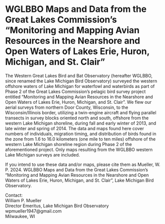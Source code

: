 # WGLBBO Maps and Data from the Great Lakes Commission’s “Monitoring and Mapping Avian Resources in the Nearshore and Open Waters of Lakes Erie, Huron, Michigan, and St. Clair”   
<p>  
The Western Great Lakes Bird and Bat Observatory (hereafter WGLBBO, since renamed the Lake Michigan Bird Observatory) surveyed the western offshore waters of Lake Michigan for waterfowl and waterbirds 
as part of Phase 2 of the Great Lakes Commission’s pelagic bird survey project entitled “Monitoring and Mapping Avian Resources in the Nearshore and Open Waters of Lakes Erie, Huron, Michigan, and 
St. Clair”. We flew our aerial surveys from northern Door County, Wisconsin, to the Wisconsin/Illinois border, utilizing a twin-engine aircraft and flying parallel transects in survey blocks oriented 
north and south, offshore from the western Lake Michigan shoreline, during fall and early winter of 2013, and late winter and spring of 2014. The data and maps found here cover numbers of individuals, 
migration timing, and distribution of birds found in the zone from 1.6 to 16.0 kilometers (one mile to ten miles) offshore of the western Lake Michigan shoreline region during Phase 2 of the 
aforementioned project. Only maps resulting from the WGLBBO western Lake Michigan surveys are included.   
<p>
If you intend to use these data and/or maps, please cite them as Mueller, W. P. 2024. WGLBBO Maps and Data from the Great Lakes Commission’s “Monitoring and Mapping Avian Resources in the Nearshore 
and Open Waters of Lakes Erie, Huron, Michigan, and St. Clair”, Lake Michigan Bird Observatory.   
<p>
Contact: <br>   
William P. Mueller <br>   
Director Emeritus, Lake Michigan Bird Observatory <br>  
wpmueller1947@gmail.com <br>  
Milwaukee, WI  

